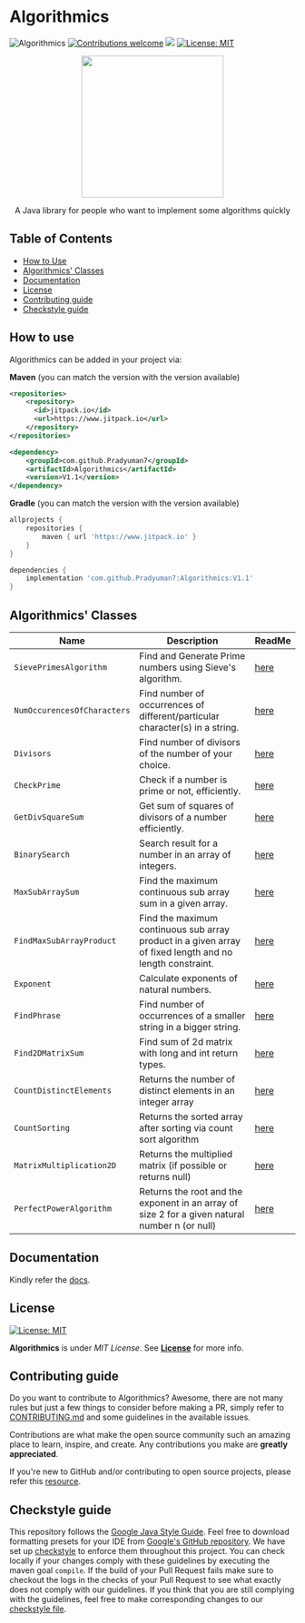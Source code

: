 # Algorithmics

![Algorithmics](https://github.com/Pradyuman7/Algorithmics/actions/workflows/main.yml/badge.svg) 
[![Contributions welcome](https://img.shields.io/badge/Contributions-welcome-brightgreen.svg?style=flat)](https://github.com/Pradyuman7/Algorithmics/issues)
[![](https://www.jitpack.io/v/Pradyuman7/Algorithmics.svg)](https://www.jitpack.io/#Pradyuman7/Algorithmics)
[![License: MIT](https://img.shields.io/badge/License-MIT-green.svg)](https://opensource.org/licenses/MIT)

<p align="center">
  <img width="250" height="250" src="https://user-images.githubusercontent.com/51280288/193443146-18a611d8-daa3-4a0b-a4da-a37ca8840950.png">
</p>

<p align="center">
  A Java library for people who want to implement some algorithms quickly
</p>

<!-- TABLE OF CONTENTS -->
## Table of Contents

  - [How to Use](#how-to-use)
  - [Algorithmics' Classes](#algorithmics-classes)
  - [Documentation](#documentation)
  - [License](#license)
  - [Contributing guide](#contributing-guide)
  - [Checkstyle guide](#checkstyle-guide)

## How to use

Algorithmics can be added in your project via:

**Maven** (you can match the version with the version available)
```xml
<repositories>
    <repository>
	  <id>jitpack.io</id>
	  <url>https://www.jitpack.io</url>
    </repository>
</repositories>
```
```xml
<dependency>
    <groupId>com.github.Pradyuman7</groupId>
    <artifactId>Algorithmics</artifactId>
    <version>V1.1</version>
</dependency>
```

**Gradle** (you can match the version with the version available)
```gradle
allprojects {
    repositories {
        maven { url 'https://www.jitpack.io' }
    }
}
```
```gradle
dependencies {
    implementation 'com.github.Pradyuman7:Algorithmics:V1.1'
}
```  

## Algorithmics' Classes

| Name                        | Description                                                                                              | ReadMe                               |
|-----------------------------|----------------------------------------------------------------------------------------------------------|--------------------------------------|
| `SievePrimesAlgorithm`      | Find and Generate Prime numbers using Sieve's algorithm.                                                 | [here](SievePrimesAlgorithm.md)      |
| `NumOccurencesOfCharacters` | Find number of occurrences of different/particular character(s) in a string.                             | [here](NumOccurencesOfCharacters.md) |
| `Divisors`                  | Find number of divisors of the number of your choice.                                                    | [here](Divisors.md)                  |
| `CheckPrime`                | Check if a number is prime or not, efficiently.                                                          | [here](CheckPrime.md)                |
| `GetDivSquareSum`           | Get sum of squares of divisors of a number efficiently.                                                  | [here](GetDivSquareSum.md)           |
| `BinarySearch`              | Search result for a number in an array of integers.                                                      | [here](BinarySearch.md)              |
| `MaxSubArraySum`            | Find the maximum continuous sub array sum in a given array.                                              | [here](MaxSubArraySum.md)            |
| `FindMaxSubArrayProduct`    | Find the maximum continuous sub array product in a given array of fixed length and no length constraint. | [here](FindMaxSubArrayProduct.md)    |
| `Exponent`                  | Calculate exponents of natural numbers.                                                                  | [here](Exponent.md)                  |
| `FindPhrase`                | Find number of occurrences of a smaller string in a bigger string.                                       | [here](FindPhrase.md)                |
| `Find2DMatrixSum`           | Find sum of 2d matrix with long and int return types.                                                    | [here](Find2DMatrixSum.md)           |
| `CountDistinctElements`     | Returns the number of distinct elements in an integer array                                              | [here](CountDistinctElements.md)     |
| `CountSorting`              | Returns the sorted array after sorting via count sort algorithm                                          | [here](CountSorting.md)              |
| `MatrixMultiplication2D`    | Returns the multiplied matrix (if possible or returns null)                                              | [here](MatrixMultiplication2D.md)    |
| `PerfectPowerAlgorithm`     | Returns the root and the exponent in an array of size 2 for a given natural number n (or null)           | [here](PerfectPowerAlgorithm.md)     |

## Documentation
Kindly refer the [docs](docs/ReadMe.md).

## License
[![License: MIT](https://img.shields.io/badge/License-MIT-green.svg)](https://opensource.org/licenses/MIT)

**Algorithmics** is under *MIT License*. See **[License](License.md)** for more info.

## Contributing guide

Do you want to contribute to Algorithmics? Awesome, there are not many rules but just a few things to consider before making a PR, simply refer to [CONTRIBUTING.md](./CONTRIBUTING.md) and some guidelines in the available issues.

Contributions are what make the open source community such an amazing place to learn, inspire, and create. Any contributions you make are **greatly appreciated**.

If you're new to GitHub and/or contributing to open source projects, please refer this [resource](https://docs.github.com/en/github/collaborating-with-pull-requests/proposing-changes-to-your-work-with-pull-requests/creating-a-pull-request).

## Checkstyle guide

This repository follows the [Google Java Style Guide](https://google.github.io/styleguide/javaguide.html). Feel free to download formatting presets for your IDE from [Google's GitHub repository](https://github.com/google/styleguide).
We have set up [checkstyle](https://github.com/Pradyuman7/Algorithmics/blob/master/checkstyle.xml) to enforce them throughout this project. You can check locally if your changes comply with these guidelines by executing the maven goal `compile`. If the build of your Pull Request fails make sure to checkout the logs in the checks of your Pull Request to see what exactly does not comply with our guidelines. If you think that you are still complying with the guidelines, feel free to make corresponding changes to our [checkstyle file](https://github.com/Pradyuman7/Algorithmics/blob/master/checkstyle.xml).
